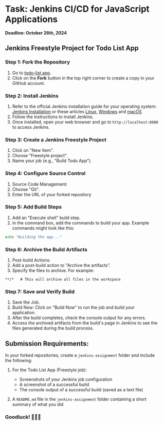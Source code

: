 # Task: Jenkins CI/CD for JavaScript Applications

**Deadline: October 26th, 2024**

## Jenkins Freestyle Project for Todo List App

### Step 1: Fork the Repository
1. Go to [todo-list app](https://github.com/sanoojes/simple-todo-app).
2. Click on the **Fork** button in the top right corner to create a copy in your GitHub account.

### Step 2: Install Jenkins
1. Refer to the official Jenkins installation guide for your operating system: [Jenkins Installation](https://www.jenkins.io/doc/book/installing/) or these articles  [Linux](https://www.digitalocean.com/community/tutorial-collections/how-to-install-jenkins), [Windows](https://phoenixnap.com/kb/install-jenkins-on-windows) and [macOS](https://www.jenkins.io/download/lts/macos/) 
2. Follow the instructions to install Jenkins.
3. Once installed, open your web browser and go to `http://localhost:8080` to access Jenkins.
   
### Step 3: Create a Jenkins Freestyle Project
1. Click on "New Item".
2. Choose "Freestyle project".
3. Name your job (e.g., "Build Todo App").
   
### Step 4: Configure Source Control
1. Source Code Management:
2. Choose "Git".
3. Enter the URL of your forked repository

### Step 5: Add Build Steps
1. Add an "Execute shell" build step.
2. In the command box, add the commands to build your app.
Example commands might look like this:

```bash
echo "Building the app..."
```
### Step 6: Archive the Build Artifacts
1. Post-build Actions:
2. Add a post-build action to "Archive the artifacts".
3. Specify the files to archive. For example:
```plaintext
**/*   # This will archive all files in the workspace
```
### Step 7: Save and Verify Build
1. Save the Job.
2. Build Now: Click on "Build Now" to run the job and build your application.
3. After the build completes, check the console output for any errors.
4. Access the archived artifacts from the build's page in Jenkins to see the files generated during the build process.


## Submission Requirements:

In your forked repositories, create a `jenkins-assignment` folder and include the following:

1. For the Todo List App (Freestyle job):
   - Screenshots of your Jenkins job configuration
   - A screenshot of a successful build
   - The console output of a successful build (saved as a text file)

3. A `README.md` file in the `jenkins-assignment` folder containing a short summary of what you did


### Goodluck! 💪🏽🚀
